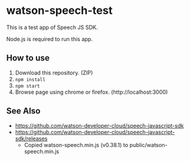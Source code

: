 # watson-speech-test
This is a test app of Speech JS SDK.

Node.js is required to run this app.

## How to use
1. Download this repository. (ZIP)
2. `npm install`
3. `npm start`
4. Browse page using chrome or firefox. (http://localhost:3000)

## See Also
* https://github.com/watson-developer-cloud/speech-javascript-sdk
* https://github.com/watson-developer-cloud/speech-javascript-sdk/releases
  - Copied watson-speech.min.js (v0.38.1) to public/watson-speech.min.js
